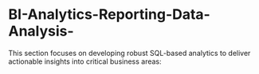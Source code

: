 # BI-Analytics-Reporting-Data-Analysis-
This section focuses on developing robust SQL-based analytics to deliver actionable insights into critical business areas:
